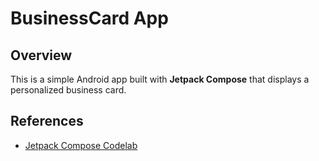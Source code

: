 # BusinessCard App

## Overview
This is a simple Android app built with **Jetpack Compose** that displays a personalized business card. 

## References
- [Jetpack Compose Codelab](https://developer.android.com/courses/pathways/android-basics-compose-unit-1-pathway-3)